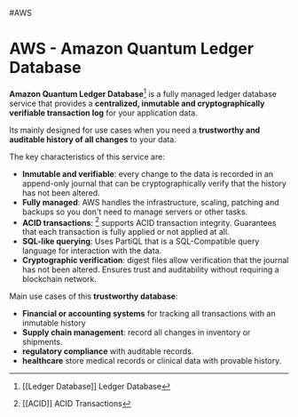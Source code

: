 #AWS 

# AWS - Amazon Quantum Ledger Database

**Amazon Quantum Ledger Database**[^1] is a fully managed ledger database service that provides a **centralized, inmutable and cryptographically verifiable transaction log** for your application data. 

Its mainly designed for use cases when you need a **trustworthy and auditable history of all changes** to your data. 

The key characteristics of this service are: 
* **Inmutable and verifiable**: every change to the data is recorded in an append-only journal that can be cryptographically verify that the history has not been altered. 
* **Fully managed**: AWS handles the infrastructure, scaling, patching and backups so you don't need to manage servers or other tasks. 
* **ACID transactions**: [^2] supports ACID transaction integrity. Guarantees that each transaction is fully applied or not applied at all. 
* **SQL-like querying**: Uses PartiQL that is a SQL-Compatible query language for interaction with the data. 
* **Cryptographic verification**: digest files allow verification that the journal has not been altered. Ensures trust and auditability without requiring a blockchain network. 


Main use cases of this **trustworthy database**: 

* **Financial or accounting systems** for tracking all transactions with an inmutable history
* **Supply chain management**: record all changes in inventory or shipments.
* **regulatory compliance** with auditable records. 
* **healthcare** store medical records or clinical data with provable history. 


[^1]: [[Ledger Database]] Ledger Database
[^2]: [[ACID]] ACID Transactions